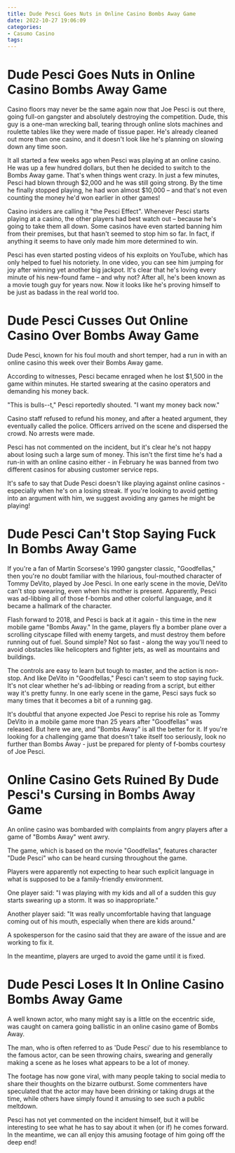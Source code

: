 ```yaml
---
title: Dude Pesci Goes Nuts in Online Casino Bombs Away Game
date: 2022-10-27 19:06:09
categories:
- Casumo Casino
tags:
---
```



#  Dude Pesci Goes Nuts in Online Casino Bombs Away Game

Casino floors may never be the same again now that Joe Pesci is out there, going full-on gangster and absolutely destroying the competition. Dude, this guy is a one-man wrecking ball, tearing through online slots machines and roulette tables like they were made of tissue paper. He's already cleaned out more than one casino, and it doesn't look like he's planning on slowing down any time soon.

It all started a few weeks ago when Pesci was playing at an online casino. He was up a few hundred dollars, but then he decided to switch to the Bombs Away game. That's when things went crazy. In just a few minutes, Pesci had blown through $2,000 and he was still going strong. By the time he finally stopped playing, he had won almost $10,000 – and that's not even counting the money he'd won earlier in other games!

Casino insiders are calling it "the Pesci Effect". Whenever Pesci starts playing at a casino, the other players had best watch out – because he's going to take them all down. Some casinos have even started banning him from their premises, but that hasn't seemed to stop him so far. In fact, if anything it seems to have only made him more determined to win.

Pesci has even started posting videos of his exploits on YouTube, which has only helped to fuel his notoriety. In one video, you can see him jumping for joy after winning yet another big jackpot. It's clear that he's loving every minute of his new-found fame – and why not? After all, he's been known as a movie tough guy for years now. Now it looks like he's proving himself to be just as badass in the real world too.

#  Dude Pesci Cusses Out Online Casino Over Bombs Away Game

Dude Pesci, known for his foul mouth and short temper, had a run in with an online casino this week over their Bombs Away game.

According to witnesses, Pesci became enraged when he lost $1,500 in the game within minutes. He started swearing at the casino operators and demanding his money back.

"This is bulls--t," Pesci reportedly shouted. "I want my money back now."

 Casino staff refused to refund his money, and after a heated argument, they eventually called the police. Officers arrived on the scene and dispersed the crowd. No arrests were made.

Pesci has not commented on the incident, but it's clear he's not happy about losing such a large sum of money. This isn't the first time he's had a run-in with an online casino either - in February he was banned from two different casinos for abusing customer service reps.

It's safe to say that Dude Pesci doesn't like playing against online casinos - especially when he's on a losing streak. If you're looking to avoid getting into an argument with him, we suggest avoiding any games he might be playing!

#  Dude Pesci Can't Stop Saying Fuck In Bombs Away Game

If you're a fan of Martin Scorsese's 1990 gangster classic, "Goodfellas," then you're no doubt familiar with the hilarious, foul-mouthed character of Tommy DeVito, played by Joe Pesci. In one early scene in the movie, DeVito can't stop swearing, even when his mother is present. Apparently, Pesci was ad-libbing all of those f-bombs and other colorful language, and it became a hallmark of the character.

Flash forward to 2018, and Pesci is back at it again - this time in the new mobile game "Bombs Away." In the game, players fly a bomber plane over a scrolling cityscape filled with enemy targets, and must destroy them before running out of fuel. Sound simple? Not so fast - along the way you'll need to avoid obstacles like helicopters and fighter jets, as well as mountains and buildings.

The controls are easy to learn but tough to master, and the action is non-stop. And like DeVito in "Goodfellas," Pesci can't seem to stop saying fuck. It's not clear whether he's ad-libbing or reading from a script, but either way it's pretty funny. In one early scene in the game, Pesci says fuck so many times that it becomes a bit of a running gag.

It's doubtful that anyone expected Joe Pesci to reprise his role as Tommy DeVito in a mobile game more than 25 years after "Goodfellas" was released. But here we are, and "Bombs Away" is all the better for it. If you're looking for a challenging game that doesn't take itself too seriously, look no further than Bombs Away - just be prepared for plenty of f-bombs courtesy of Joe Pesci.

#  Online Casino Gets Ruined By Dude Pesci's Cursing in Bombs Away Game

An online casino was bombarded with complaints from angry players after a game of "Bombs Away" went awry.

The game, which is based on the movie "Goodfellas", features character "Dude Pesci" who can be heard cursing throughout the game.

Players were apparently not expecting to hear such explicit language in what is supposed to be a family-friendly environment.

One player said: "I was playing with my kids and all of a sudden this guy starts swearing up a storm. It was so inappropriate."

Another player said: "It was really uncomfortable having that language coming out of his mouth, especially when there are kids around."

A spokesperson for the casino said that they are aware of the issue and are working to fix it.

In the meantime, players are urged to avoid the game until it is fixed.

#  Dude Pesci Loses It In Online Casino Bombs Away Game

A well known actor, who many might say is a little on the eccentric side, was caught on camera going ballistic in an online casino game of Bombs Away.

The man, who is often referred to as 'Dude Pesci' due to his resemblance to the famous actor, can be seen throwing chairs, swearing and generally making a scene as he loses what appears to be a lot of money.

The footage has now gone viral, with many people taking to social media to share their thoughts on the bizarre outburst. Some commenters have speculated that the actor may have been drinking or taking drugs at the time, while others have simply found it amusing to see such a public meltdown.

Pesci has not yet commented on the incident himself, but it will be interesting to see what he has to say about it when (or if) he comes forward. In the meantime, we can all enjoy this amusing footage of him going off the deep end!
